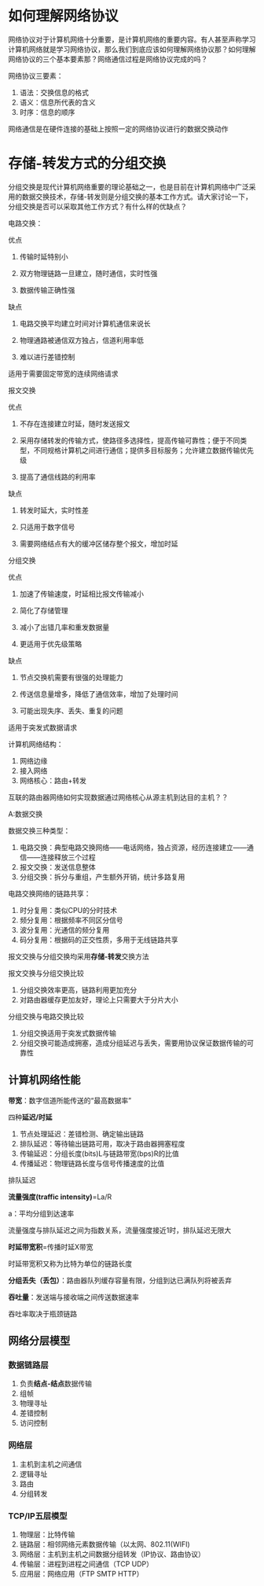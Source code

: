 # 如何理解网络协议
网络协议对于计算机网络十分重要，是计算机网络的重要内容。有人甚至声称学习计算机网络就是学习网络协议，那么我们到底应该如何理解网络协议那？如何理解网络协议的三个基本要素那？网络通信过程是网络协议完成的吗？

网络协议三要素：
1. 语法：交换信息的格式
2. 语义：信息所代表的含义
3. 时序：信息的顺序

网络通信是在硬件连接的基础上按照一定的网络协议进行的数据交换动作

# 存储-转发方式的分组交换
分组交换是现代计算机网络重要的理论基础之一，也是目前在计算机网络中广泛采用的数据交换技术，存储-转发则是分组交换的基本工作方式。请大家讨论一下，分组交换是否可以采取其他工作方式？有什么样的优缺点？

电路交换：

优点

1. 传输时延特别小

2. 双方物理链路一旦建立，随时通信，实时性强

3. 数据传输正确性强

缺点

1. 电路交换平均建立时间对计算机通信来说长

2. 物理通路被通信双方独占，信道利用率低

3. 难以进行差错控制

适用于需要固定带宽的连续网络请求 

报文交换

优点

1. 不存在连接建立时延，随时发送报文

2. 采用存储转发的传输方式，使路径多选择性，提高传输可靠性；便于不同类型，不同规格计算机之间进行通信；提供多目标服务；允许建立数据传输优先级

3. 提高了通信线路的利用率

缺点

1. 转发时延大，实时性差

2. 只适用于数字信号

3. 需要网络结点有大的缓冲区储存整个报文，增加时延

 

分组交换

优点

1. 加速了传输速度，时延相比报文传输减小

2. 简化了存储管理

3. 减小了出错几率和重发数据量

4. 更适用于优先级策略

缺点

1. 节点交换机需要有很强的处理能力

2. 传送信息量增多，降低了通信效率，增加了处理时间

3. 可能出现失序、丢失、重复的问题

适用于突发式数据请求

计算机网络结构：
1. 网络边缘
2. 接入网络
3. 网络核心：路由+转发

互联的路由器网络如何实现数据通过网络核心从源主机到达目的主机？？

A:数据交换

数据交换三种类型：
1. 电路交换：典型电路交换网络——电话网络，独占资源，经历连接建立——通信——连接释放三个过程
2. 报文交换：发送信息整体
3. 分组交换：拆分与重组，产生额外开销，统计多路复用

电路交换网络的链路共享：
1. 时分复用：类似CPU的分时技术
2. 频分复用：根据频率不同区分信号
3. 波分复用：光通信的频分复用
4. 码分复用：根据码的正交性质，多用于无线链路共享

报文交换与分组交换均采用**存储-转发**交换方法

报文交换与分组交换比较
1. 分组交换效率更高，链路利用更加充分
2. 对路由器缓存更加友好，理论上只需要大于分片大小

分组交换与电路交换比较
1. 分组交换适用于突发式数据传输
2. 分组交换可能造成拥塞，造成分组延迟与丢失，需要用协议保证数据传输的可靠性

## 计算机网络性能

**带宽**：数字信道所能传送的“最高数据率”

四种**延迟/时延**
1. 节点处理延迟：差错检测、确定输出链路
2. 排队延迟：等待输出链路可用，取决于路由器拥塞程度
3. 传输延迟：分组长度(bits)L与链路带宽(bps)R的比值
4. 传播延迟：物理链路长度与信号传播速度的比值

排队延迟

**流量强度(traffic intensity)**=La/R

a：平均分组到达速率

流量强度与排队延迟之间为指数关系，流量强度接近1时，排队延迟无限大

**时延带宽积**=传播时延X带宽

时延带宽积又称为比特为单位的链路长度

**分组丢失（丢包）**：路由器队列缓存容量有限，分组到达已满队列将被丢弃

**吞吐量**：发送端与接收端之间传送数据速率

吞吐率取决于瓶颈链路

## 网络分层模型

### 数据链路层
1. 负责**结点-结点**数据传输
2. 组帧
3. 物理寻址
4. 差错控制
5. 访问控制

### 网络层
1. 主机到主机之间通信
2. 逻辑寻址
3. 路由
4. 分组转发

### TCP/IP五层模型
1. 物理层：比特传输
2. 链路层：相邻网络元素数据传输（以太网、802.11(WIFI)
3. 网络层：主机到主机之间数据分组转发（IP协议、路由协议）
4. 传输层：进程到进程之间通信（TCP UDP）
5. 应用层：网络应用（FTP SMTP HTTP）


